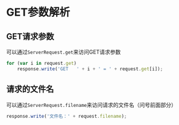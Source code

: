 # GET参数解析

## GET请求参数

可以通过`ServerRequest.get`来访问GET请求参数

```javascript
for (var i in request.get)
	response.write('GET   ' + i + ' = ' + request.get[i]);
```


## 请求的文件名

可以通过`ServerRequest.filename`来访问请求的文件名（问号前面部分）

```javascript
response.write('文件名：' + request.filename);
```